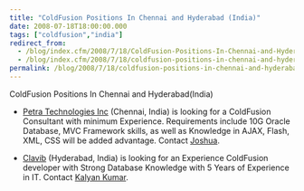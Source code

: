 ```yaml
---
title: "ColdFusion Positions In Chennai and Hyderabad (India)"
date: 2008-07-18T18:00:00.000
tags: ["coldfusion","india"]
redirect_from: 
  - /blog/index.cfm/2008/7/18/ColdFusion-Positions-In-Chennai-and-Hyderabad-India/
  - /blog/index.cfm/2008/7/18/coldfusion-positions-in-chennai-and-hyderabad-india/
permalink: /blog/2008/7/18/coldfusion-positions-in-chennai-and-hyderabad-india/
---
```


ColdFusion Positions In Chennai and Hyderabad(India)

-   [Petra Technologies Inc](http://www.petratechnologies.com/)  (Chennai, India) is looking for a ColdFusion Consultant with minimum Experience. Requirements include 10G Oracle Database, MVC Framework skills, as well as Knowledge in AJAX, Flash, XML, CSS will be added advantage. Contact  [Joshua](mailto:jjoshua@petratechnologies.com).
    
-   [Clavib](http://www.clavib.com/)  (Hyderabad, India) is looking for an Experience ColdFusion developer with Strong Database Knowledge with 5 Years of Experience in IT. Contact  [Kalyan Kumar](mailto:kkalyan@clavib.com).